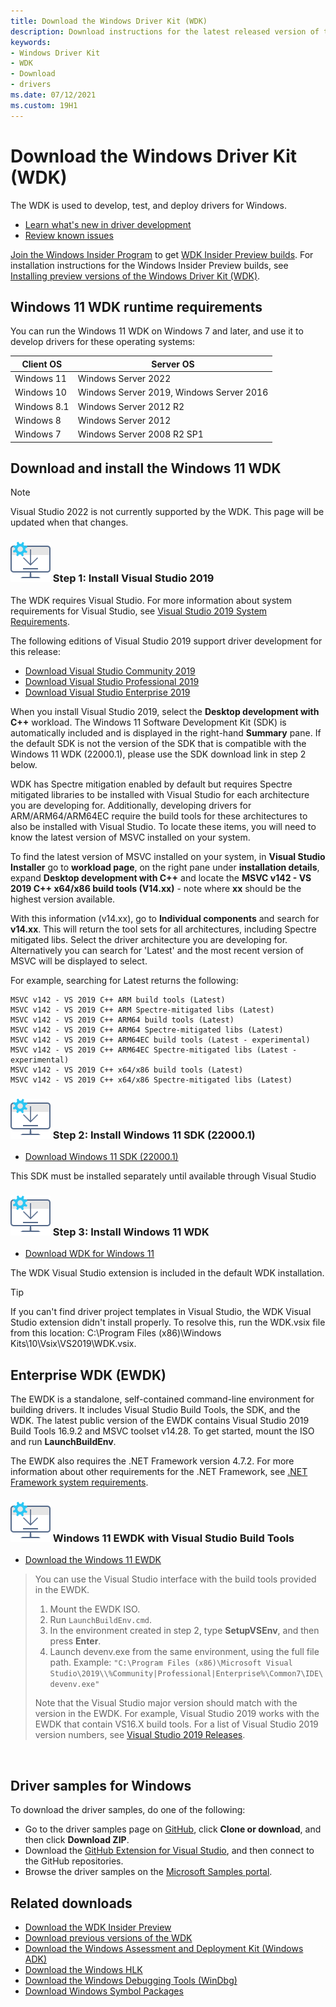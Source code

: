 ```yaml
---
title: Download the Windows Driver Kit (WDK)
description: Download instructions for the latest released version of the Windows Driver Kit (WDK)
keywords:
- Windows Driver Kit
- WDK
- Download
- drivers
ms.date: 07/12/2021
ms.custom: 19H1
---
```


# Download the Windows Driver Kit (WDK)

The WDK is used to develop, test, and deploy drivers for Windows.

* [Learn what's new in driver development](what-s-new-in-driver-development.md)
* [Review known issues](wdk-known-issues.md)

[Join the Windows Insider Program](https://insider.windows.com/) to get [WDK Insider Preview builds](https://aka.ms/wipwdk). For installation instructions for the Windows Insider Preview builds, see [Installing preview versions of the Windows Driver Kit (WDK)](installing-preview-versions-wdk.md).

## Windows 11 WDK runtime requirements

You can run the Windows 11 WDK on Windows 7 and later, and use it to develop drivers for these operating systems:

|Client OS|Server OS|
|-|-|
|Windows 11|Windows Server 2022|
|Windows 10|Windows Server 2019, Windows Server 2016|
|Windows 8.1|Windows Server 2012 R2|
|Windows 8|Windows Server 2012|
|Windows 7|Windows Server 2008 R2 SP1|

## Download and install the Windows 11 WDK

> [!NOTE]
> Visual Studio 2022 is not currently supported by the WDK. This page will be updated when that changes.

### ![download icon.](images/download-install.png) Step 1: Install Visual Studio 2019

The WDK requires Visual Studio. For more information about system requirements for Visual Studio, see [Visual Studio 2019 System Requirements](/visualstudio/releases/2019/system-requirements).

The following editions of Visual Studio 2019 support driver development for this release:

* [Download Visual Studio Community 2019](https://visualstudio.microsoft.com/thank-you-downloading-visual-studio/?sku=Community&rel=16)
* [Download Visual Studio Professional 2019](https://visualstudio.microsoft.com/thank-you-downloading-visual-studio/?sku=Professional&rel=16)
* [Download Visual Studio Enterprise 2019](https://visualstudio.microsoft.com/thank-you-downloading-visual-studio/?sku=Enterprise&rel=16)

When you install Visual Studio 2019, select the **Desktop development with C++** workload. The Windows 11 Software Development Kit (SDK) is automatically included and is displayed in the right-hand **Summary** pane. If the default SDK is not the version of the SDK that is compatible with the Windows 11 WDK (22000.1), please use the SDK download link in step 2 below.

WDK has Spectre mitigation enabled by default but requires Spectre mitigated libraries to be installed with Visual Studio for each architecture you are developing for. Additionally, developing drivers for ARM/ARM64/ARM64EC require the build tools for these architectures to also be installed with Visual Studio. To locate these items, you will need to know the latest version of MSVC installed on your system.

To find the latest version of MSVC installed on your system, in **Visual Studio Installer** go to **workload page**, on the right pane under **installation details**, expand **Desktop development with C++** and locate the **MSVC v142 - VS 2019 C++ x64/x86 build tools (V14.xx)** - note where **xx** should be the highest version available.

With this information (v14.xx), go to **Individual components** and search for **v14.xx**. This will return the tool sets for all architectures, including Spectre mitigated libs. Select the driver architecture you are developing for. Alternatively you can search for 'Latest' and the most recent version of MSVC will be displayed to select.

For example, searching for Latest returns the following:

```console
MSVC v142 - VS 2019 C++ ARM build tools (Latest)
MSVC v142 - VS 2019 C++ ARM Spectre-mitigated libs (Latest)
MSVC v142 - VS 2019 C++ ARM64 build tools (Latest)
MSVC v142 - VS 2019 C++ ARM64 Spectre-mitigated libs (Latest)
MSVC v142 - VS 2019 C++ ARM64EC build tools (Latest - experimental)
MSVC v142 - VS 2019 C++ ARM64EC Spectre-mitigated libs (Latest - experimental)
MSVC v142 - VS 2019 C++ x64/x86 build tools (Latest)
MSVC v142 - VS 2019 C++ x64/x86 Spectre-mitigated libs (Latest)
```

### ![download icon.](images/download-install.png) Step 2: Install Windows 11 SDK (22000.1)

* [Download Windows 11 SDK (22000.1)](https://go.microsoft.com/fwlink/?linkid=2166460)

This SDK must be installed separately until available through Visual Studio

### ![download icon.](images/download-install.png) Step 3: Install Windows 11 WDK

* [Download WDK for Windows 11](https://go.microsoft.com/fwlink/?linkid=2166289)

The WDK Visual Studio extension is included in the default WDK installation.

> [!TIP]
> If you can't find driver project templates in Visual Studio, the WDK Visual Studio extension didn't install properly. To resolve this, run the WDK.vsix file from this location: C:\Program Files (x86)\Windows Kits\10\Vsix\VS2019\WDK.vsix.

## Enterprise WDK (EWDK)

The EWDK is a standalone, self-contained command-line environment for building drivers. It includes Visual Studio Build Tools, the SDK, and the WDK.  The latest public version of the EWDK contains Visual Studio 2019 Build Tools 16.9.2 and MSVC toolset v14.28.  To get started, mount the ISO and run **LaunchBuildEnv**.

The EWDK also requires the .NET Framework version 4.7.2. For more information about other requirements for the .NET Framework, see [.NET Framework system requirements](/dotnet/framework/get-started/system-requirements).

### ![download icon.](images/download-install.png) Windows 11 EWDK with Visual Studio Build Tools

* [Download the Windows 11 EWDK](/legal/windows/hardware/enterprise-wdk-license-2019-New)

> You can use the Visual Studio interface with the build tools provided in the EWDK.
>
>1.    Mount the EWDK ISO.
>2.    Run `LaunchBuildEnv.cmd`.
>3.    In the environment created in step 2, type **SetupVSEnv**, and then press **Enter**.
>4.    Launch devenv.exe from the same environment, using the full file path. 
>Example: `"C:\Program Files (x86)\Microsoft Visual Studio\2019\\%Community|Professional|Enterprise%\Common7\IDE\devenv.exe"`
>
>Note that the Visual Studio major version should match with the version in the EWDK. For example, Visual Studio 2019 works with the EWDK that contain VS16.X build tools. For a list of Visual Studio 2019 version numbers, see [Visual Studio 2019 Releases](/visualstudio/releases/2019/history).

<br>


## Driver samples for Windows

To download the driver samples, do one of the following:

* Go to the driver samples page on [GitHub](https://github.com/Microsoft/Windows-driver-samples), click **Clone or download**, and then click **Download ZIP**.
* Download the [GitHub Extension for Visual Studio](https://visualstudio.github.com/), and then connect to the GitHub repositories.
* Browse the driver samples on the [Microsoft Samples portal](/samples/browse/?products=windows-wdk).

## Related downloads

* [Download the WDK Insider Preview](https://www.microsoft.com/software-download/windowsinsiderpreviewWDK)
* [Download previous versions of the WDK](other-wdk-downloads.md)
* [Download the Windows Assessment and Deployment Kit (Windows ADK)](/windows-hardware/get-started/adk-install)
* [Download the Windows HLK](/windows-hardware/test/hlk/windows-hardware-lab-kit)
* [Download the Windows Debugging Tools (WinDbg)](./debugger/debugger-download-tools.md)
* [Download Windows Symbol Packages](./debugger/debugger-download-symbols.md)
